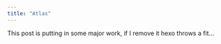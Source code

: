 ```yaml
---
title: "Atlas"
---
```


This post is putting in some major work, if I remove it hexo throws a fit...
